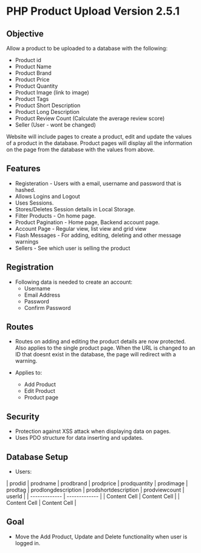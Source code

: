 # PHP Product Upload Version 2.5.1

## Objective

Allow a product to be uploaded to a database with the following:

- Product id
- Product Name
- Product Brand
- Product Price
- Product Quantity
- Product Image (link to image)
- Product Tags
- Product Short Description
- Product Long Description
- Product Review Count (Calculate the average review score)
- Seller (User - wont be changed)

Website will include pages to create a product, edit and update the values of a product in the database. Product pages will display all the information on the page from the database with the values from above.

## Features

- Registeration -  Users with a email, username and password that is hashed.
- Allows Logins and Logout
- Uses Sessions.
- Stores/Deletes Session details in Local Storage.
- Filter Products - On home page.
- Product Pagination - Home page, Backend account page.
- Account Page - Regular view, list view and grid view
- Flash Messages - For adding, editing, deleting and other message warnings
- Sellers - See which user is selling the product

## Registration

- Following data is needed to create an account:
    - Username
    - Email Address
    - Password
    - Confirm Password

## Routes

- Routes on adding and editing the product details are now protected. Also applies to the single product page. When the URL is changed to an ID that doesnt exist in the database, the page will redirect with a warning.

- Applies to:
    - Add Product
    - Edit Product
    - Product page

## Security

- Protection against XSS attack when displaying data on pages.
- Uses PDO structure for data inserting and updates.

## Database Setup

- Users:

| prodid  | prodname | prodbrand | prodprice | prodquantity | prodimage | prodtag | prodlongdescription | prodshortdescription | prodviewcount | userId | 
| ------------- | ------------- |
| Content Cell  | Content Cell  |
| Content Cell  | Content Cell  |


## Goal

- Move the Add Product, Update and Delete functionality when user is logged in.
